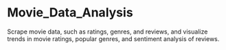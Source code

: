 # Movie_Data_Analysis
Scrape movie data, such as ratings, genres, and reviews, and visualize trends in movie ratings, popular genres, and sentiment analysis of reviews.
